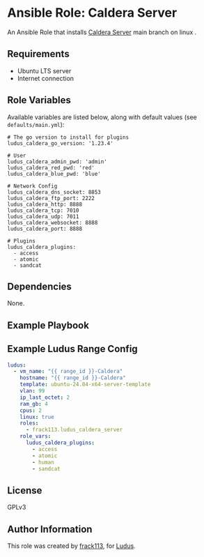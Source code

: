 # Ansible Role: Caldera Server

An Ansible Role that installs [Caldera Server](https://caldera.mitre.org/) main branch on linux .


## Requirements

- Ubuntu LTS server
- Internet connection

## Role Variables

Available variables are listed below, along with default values (see `defaults/main.yml`):

    # The go version to install for plugins
    ludus_caldera_go_version: '1.23.4'

    # User 
    ludus_caldera_admin_pwd: 'admin'
    ludus_caldera_red_pwd: 'red'
    ludus_caldera_blue_pwd: 'blue'

    # Network Config
    ludus_caldera_dns_socket: 8853
    ludus_caldera_ftp_port: 2222
    ludus_caldera_http: 8888
    ludus_caldera_tcp: 7010
    ludus_caldera_udp: 7011
    ludus_caldera_websocket: 8888
    ludus_caldera_port: 8888

    # Plugins
    ludus_caldera_plugins:
      - access
      - atomic
      - sandcat

## Dependencies

None.

## Example Playbook


## Example Ludus Range Config

```yaml
ludus:
  - vm_name: "{{ range_id }}-Caldera"
    hostname: "{{ range_id }}-Caldera"
    template: ubuntu-24.04-x64-server-template
    vlan: 99
    ip_last_octet: 2
    ram_gb: 4
    cpus: 2
    linux: true
    roles:
      - frack113.ludus_caldera_server
    role_vars:
      ludus_caldera_plugins:
        - access
        - atomic
        - human
        - sandcat
```

## License

[//]: # (If you change the License type, be sure to change the actual LICENSE file as well)
GPLv3

## Author Information

This role was created by [frack113](https://github.com/frack113), for [Ludus](https://ludus.cloud/).
